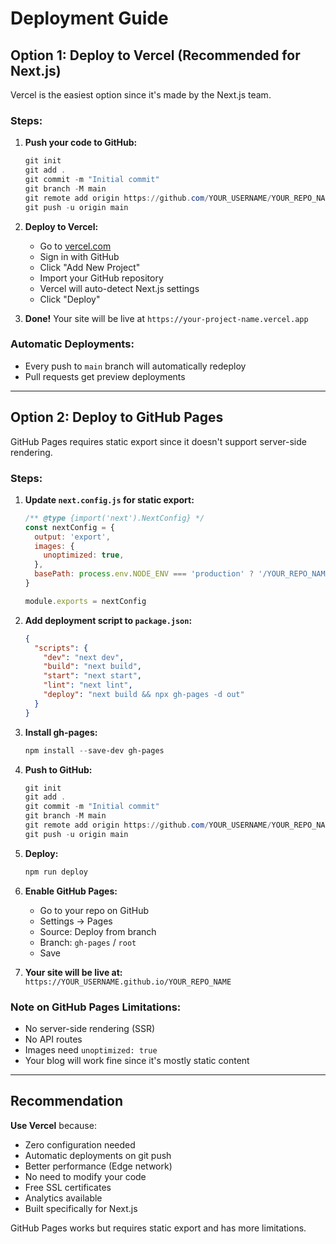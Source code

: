 # Deployment Guide

## Option 1: Deploy to Vercel (Recommended for Next.js)

Vercel is the easiest option since it's made by the Next.js team.

### Steps:

1. **Push your code to GitHub:**
   ```powershell
   git init
   git add .
   git commit -m "Initial commit"
   git branch -M main
   git remote add origin https://github.com/YOUR_USERNAME/YOUR_REPO_NAME.git
   git push -u origin main
   ```

2. **Deploy to Vercel:**
   - Go to [vercel.com](https://vercel.com)
   - Sign in with GitHub
   - Click "Add New Project"
   - Import your GitHub repository
   - Vercel will auto-detect Next.js settings
   - Click "Deploy"

3. **Done!** Your site will be live at `https://your-project-name.vercel.app`

### Automatic Deployments:
- Every push to `main` branch will automatically redeploy
- Pull requests get preview deployments

---

## Option 2: Deploy to GitHub Pages

GitHub Pages requires static export since it doesn't support server-side rendering.

### Steps:

1. **Update `next.config.js` for static export:**
   ```javascript
   /** @type {import('next').NextConfig} */
   const nextConfig = {
     output: 'export',
     images: {
       unoptimized: true,
     },
     basePath: process.env.NODE_ENV === 'production' ? '/YOUR_REPO_NAME' : '',
   }
   
   module.exports = nextConfig
   ```

2. **Add deployment script to `package.json`:**
   ```json
   {
     "scripts": {
       "dev": "next dev",
       "build": "next build",
       "start": "next start",
       "lint": "next lint",
       "deploy": "next build && npx gh-pages -d out"
     }
   }
   ```

3. **Install gh-pages:**
   ```powershell
   npm install --save-dev gh-pages
   ```

4. **Push to GitHub:**
   ```powershell
   git init
   git add .
   git commit -m "Initial commit"
   git branch -M main
   git remote add origin https://github.com/YOUR_USERNAME/YOUR_REPO_NAME.git
   git push -u origin main
   ```

5. **Deploy:**
   ```powershell
   npm run deploy
   ```

6. **Enable GitHub Pages:**
   - Go to your repo on GitHub
   - Settings → Pages
   - Source: Deploy from branch
   - Branch: `gh-pages` / `root`
   - Save

7. **Your site will be live at:**
   `https://YOUR_USERNAME.github.io/YOUR_REPO_NAME`

### Note on GitHub Pages Limitations:
- No server-side rendering (SSR)
- No API routes
- Images need `unoptimized: true`
- Your blog will work fine since it's mostly static content

---

## Recommendation

**Use Vercel** because:
- Zero configuration needed
- Automatic deployments on git push
- Better performance (Edge network)
- No need to modify your code
- Free SSL certificates
- Analytics available
- Built specifically for Next.js

GitHub Pages works but requires static export and has more limitations.
